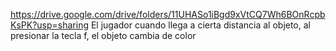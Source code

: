 https://drive.google.com/drive/folders/11UHASo1iBgd9xVtCQ7Wh6BOnRcpbKsPK?usp=sharing
El jugador cuando llega a cierta distancia al objeto, al presionar la tecla f, el objeto cambia de color
